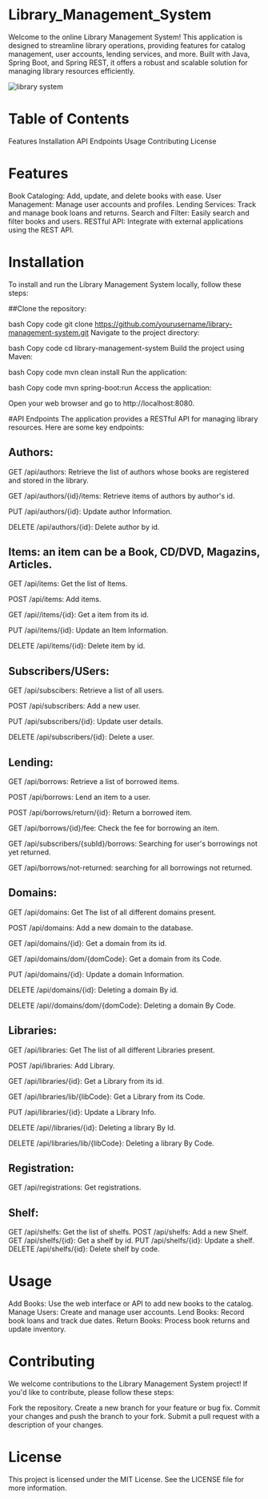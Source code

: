 # Library_Management_System
Welcome to the online Library Management System! This application is designed to streamline library operations, providing features for catalog management, user accounts, lending services, and more. Built with Java, Spring Boot, and Spring REST, it offers a robust and scalable solution for managing library resources efficiently.

![library system](https://github.com/user-attachments/assets/fb9d3b17-7ede-41ed-ab92-cc1e2e7f2b3f)

# Table of Contents
Features
Installation
API Endpoints
Usage
Contributing
License

# Features
Book Cataloging: Add, update, and delete books with ease.
User Management: Manage user accounts and profiles.
Lending Services: Track and manage book loans and returns.
Search and Filter: Easily search and filter books and users.
RESTful API: Integrate with external applications using the REST API.

# Installation
To install and run the Library Management System locally, follow these steps:

##Clone the repository:

bash
Copy code
git clone https://github.com/yourusername/library-management-system.git
Navigate to the project directory:

bash
Copy code
cd library-management-system
Build the project using Maven:

bash
Copy code
mvn clean install
Run the application:

bash
Copy code
mvn spring-boot:run
Access the application:

Open your web browser and go to http://localhost:8080.

#API Endpoints
The application provides a RESTful API for managing library resources. Here are some key endpoints:

## Authors:

GET /api/authors: Retrieve the list of authors whose books are registered and stored in the library.

GET /api/authors/{id}/items: Retrieve items of authors by author's id.

PUT /api/authors/{id}: Update author Information.

DELETE /api/authors/{id}: Delete author by id.

## Items: an item can be a Book, CD/DVD, Magazins, Articles.

GET /api/items: Get the list of Items.

POST /api/items: Add items.

GET /api//items/{id}: Get a item from its id.

PUT /api/items/{id}: Update an Item Information.

DELETE /api/items/{id}: Delete item by id.

## Subscribers/USers:

GET /api/subscibers: Retrieve a list of all users.

POST /api/subscribers: Add a new user.

PUT /api/subscribers/{id}: Update user details.

DELETE /api/subscribers/{id}: Delete a user.

## Lending:

GET /api/borrows: Retrieve a list of borrowed items.

POST /api/borrows: Lend an item to a user.

POST /api/borrows/return/{id}: Return a borrowed item.

GET /api/borrows/{id}/fee: Check the fee for borrowing an item.

GET /api/subscribers/{subId}/borrows: Searching for user's borrowings not yet returned.

GET /api/borrows/not-returned: searching for all borrowings not returned.

## Domains:

GET /api/domains: Get The list of all different domains present.

POST /api/domains: Add a new domain to the database.

GET /api/domains/{id}: Get a domain from its id.

GET /api/domains/dom/{domCode}: Get a domain from its Code.

PUT /api/domains/{id}: Update a domain Information.

DELETE /api/domains/{id}: Deleting a domain By id.

DELETE /api//domains/dom/{domCode}: Deleting a domain By Code.

## Libraries:

GET /api/libraries: Get The list of all different Libraries present.

POST /api/libraries: Add Library.

GET /api/libraries/{id}:  Get a Library from its id.

GET /api/libraries/lib/{libCode}: Get a Library from its Code.

PUT /api/libraries/{id}: Update a Library Info.

DELETE /api//libraries/{id}: Deleting a library By Id.

DELETE /api/libraries/lib/{libCode}: Deleting a library By Code.


## Registration:

GET /api/registrations: Get registrations.

## Shelf:

GET /api/shelfs:  Get the list of shelfs.
POST /api/shelfs: Add a new Shelf.
GET /api/shelfs/{id}: Get a shelf by id.
PUT /api/shelfs/{id}: Update a shelf.
DELETE /api/shelfs/{id}: Delete shelf by code. 


# Usage
Add Books: Use the web interface or API to add new books to the catalog.
Manage Users: Create and manage user accounts.
Lend Books: Record book loans and track due dates.
Return Books: Process book returns and update inventory.

# Contributing
We welcome contributions to the Library Management System project! If you'd like to contribute, please follow these steps:

Fork the repository.
Create a new branch for your feature or bug fix.
Commit your changes and push the branch to your fork.
Submit a pull request with a description of your changes.

# License
This project is licensed under the MIT License. See the LICENSE file for more information.
